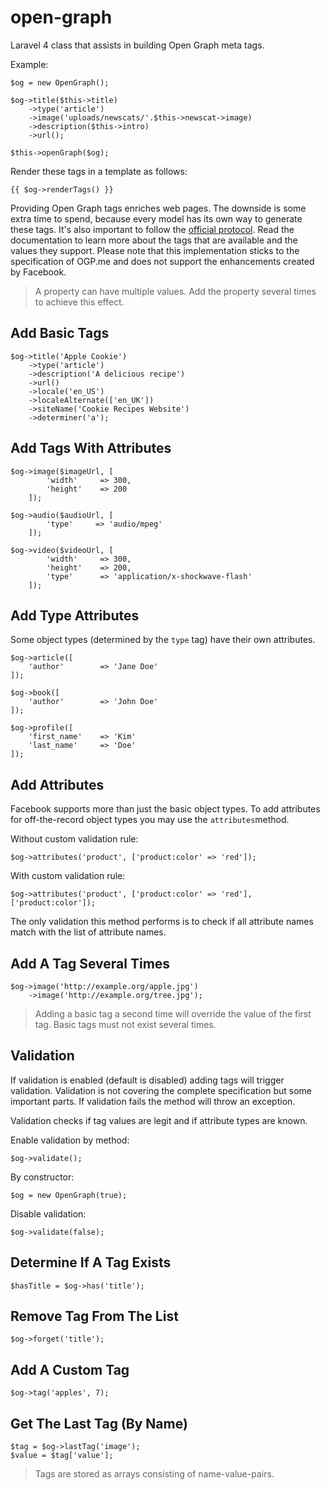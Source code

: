 open-graph
==========

Laravel 4 class that assists in building Open Graph meta tags.

Example:

    $og = new OpenGraph();

    $og->title($this->title)
        ->type('article')
        ->image('uploads/newscats/'.$this->newscat->image)
        ->description($this->intro)
        ->url();

    $this->openGraph($og);

Render these tags in a template as follows:

    {{ $og->renderTags() }}

Providing Open Graph tags enriches web pages. The downside is some extra time to spend, because every model has its own way to generate these tags. It's also important to follow the [official protocol](http://ogp.me/). Read the documentation to learn more about the tags that are available and the values they support. Please note that this implementation sticks to the specification of OGP.me and does not support the enhancements created by Facebook.

> A property can have multiple values. Add the property several times to achieve this effect.

## Add Basic Tags

    $og->title('Apple Cookie')
        ->type('article')
        ->description('A delicious recipe')
        ->url()
        ->locale('en_US')
        ->localeAlternate(['en_UK'])
        ->siteName('Cookie Recipes Website')
        ->determiner('a');

## Add Tags With Attributes

    $og->image($imageUrl, [
            'width'     => 300,
            'height'    => 200
        ]);

    $og->audio($audioUrl, [
            'type'     => 'audio/mpeg'
        ]);

    $og->video($videoUrl, [
            'width'     => 300,
            'height'    => 200,
            'type'      => 'application/x-shockwave-flash'
        ]);

## Add Type Attributes

Some object types (determined by the `type` tag) have their own attributes.

    $og->article([
        'author'        => 'Jane Doe'
    ]);

    $og->book([
        'author'        => 'John Doe'
    ]);

    $og->profile([
        'first_name'    => 'Kim'
        'last_name'     => 'Doe'
    ]);

## Add Attributes

Facebook supports more than just the basic object types. To add attributes for off-the-record object types you may use the `attributes`method.

Without custom validation rule:

    $og->attributes('product', ['product:color' => 'red']);

With custom validation rule:

    $og->attributes('product', ['product:color' => 'red'], ['product:color']);

The only validation this method performs is to check if all attribute names match with the list of attribute names.

## Add A Tag Several Times

    $og->image('http://example.org/apple.jpg')
        ->image('http://example.org/tree.jpg');

> Adding a basic tag a second time will override the value of the first tag. Basic tags must not exist several times.

## Validation

If validation is enabled (default is disabled) adding tags will trigger validation. Validation is not covering the complete specification but some important parts. If validation fails the method will throw an exception.

Validation checks if tag values are legit and if attribute types are known.

Enable validation by method:

    $og->validate();

By constructor:

    $og = new OpenGraph(true);

Disable validation:

    $og->validate(false);

## Determine If A Tag Exists

    $hasTitle = $og->has('title');

## Remove Tag From The List

    $og->forget('title');

## Add A Custom Tag

    $og->tag('apples', 7);

## Get The Last Tag (By Name)

    $tag = $og->lastTag('image');
    $value = $tag['value'];

> Tags are stored as arrays consisting of name-value-pairs.
